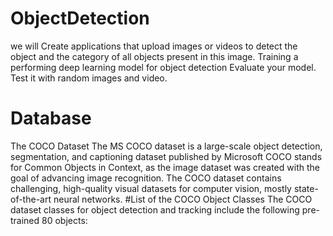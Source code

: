 # ObjectDetection
we will Create applications that upload images or videos to detect the object and the category of all objects present in this image.
Training a performing deep learning model for object detection
Evaluate your model.
Test it with random images and video.
# Database
The COCO Dataset
The MS COCO dataset is a large-scale object detection, segmentation, and captioning dataset published by Microsoft
COCO stands for Common Objects in Context, as the image dataset was created with the goal of advancing image recognition. The COCO dataset contains challenging, high-quality visual datasets for computer vision, mostly state-of-the-art neural networks.
#List of the COCO Object Classes
The COCO dataset classes for object detection and tracking include the following pre-trained 80 objects:

